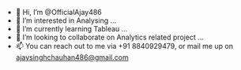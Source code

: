 - 👋 Hi, I’m @OfficialAjay486
- 👀 I’m interested in Analysing ...
- 🌱 I’m currently learning Tableau ...
- 💞️ I’m looking to collaborate on Analytics related project ...
- 📫 You can reach out to me via +91 8840929479, or mail me up on ajaysinghchauhan486@gmail.com

<!---
OfficialAjay486/OfficialAjay486 is a ✨ special ✨ repository because its `README.md` (this file) appears on your GitHub profile.
You can click the Preview link to take a look at your changes.
--->
